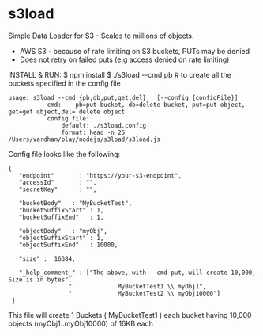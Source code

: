 # s3load
Simple Data Loader for S3 - Scales to millions of objects. 
- AWS S3 - because of rate limiting on S3 buckets, PUTs may be denied 
- Does not retry on failed puts (e.g access denied on rate limiting)

INSTALL & RUN:
$ npm install
$ ./s3load --cmd pb  # to create all the buckets specified in the config file


```
usage: s3load --cmd {pb,db,put,get,del}   [--config {configFile}]
           cmd:    pb=put bucket, db=delete bucket, put=put object, get=get object,del= delete object
           config file: 
               default: ./s3load.config
               format: head -n 25 /Users/vardhan/play/nodejs/s3load/s3load.js
```

Config file looks like the following:
```
{
   "endpoint"       : "https://your-s3-endpoint",
   "accessId"       : "",
   "secretKey"      : "",
		
   "bucketBody"   : "MyBucketTest",
   "bucketSuffixStart" : 1,
   "bucketSuffixEnd"   : 1,

   "objectBody"   : "myObj",
   "objectSuffixStart" : 1,
   "objectSuffixEnd"   : 10000,
   
   "size" :  16384,

   "_help_comment_" : ["The above, with --cmd put, will create 10,000, Size is in bytes",
			     "             MyBucketTest1 \\ myObj1",
			     "             MyBucketTest2 \\ myObj10000"]
 }
```
This file will create 
1 Buckets ( MyBucketTest1 ) each bucket having 10,000 objects (myObj1..myObj10000) of 16KB each
